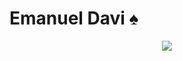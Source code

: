 # Emanuel Davi ♠

<p align="center">
  <a href="https://skillicons.dev">
    <img src="https://skillicons.dev/icons?i=ae,au,ai,ps,pr,autocad,aws,azure,c,cpp,css,html,js,php,wordpress,py,vscode,discord,dynamodb,eclipse,gcp,github,gmail,linkedin,linux,mysql," />
  </a>
</p>
